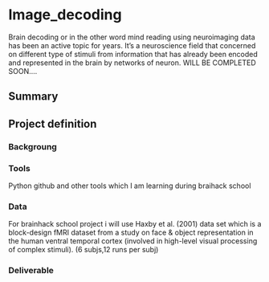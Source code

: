 # Image_decoding
Brain decoding or in the other word mind reading using neuroimaging data has been an active topic for years. It’s a neuroscience field that concerned on different type of stimuli from information that has already been encoded and represented in the brain by networks of neuron. WILL BE COMPLETED SOON….
## Summary
## Project definition
### Backgroung
### Tools
Python github and other tools which I am learning during braihack school
### Data
For brainhack school project i will use Haxby et al. (2001) data set which is a block-design fMRI dataset from a study on face & object representation in the human ventral temporal cortex (involved in high-level visual processing of complex stimuli). (6 subjs,12 runs per subj)
### Deliverable
